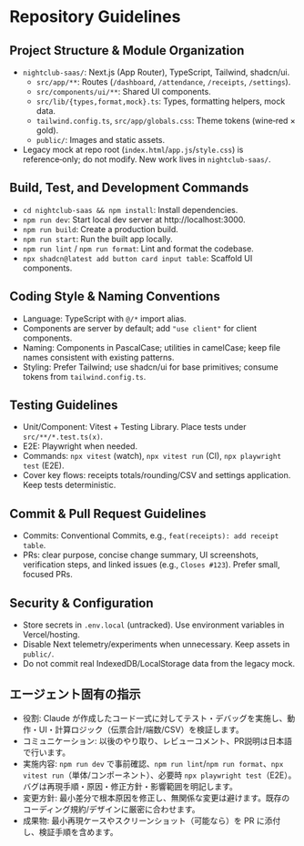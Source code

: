 # Repository Guidelines

## Project Structure & Module Organization
- `nightclub-saas/`: Next.js (App Router), TypeScript, Tailwind, shadcn/ui.
  - `src/app/**`: Routes (`/dashboard`, `/attendance`, `/receipts`, `/settings`).
  - `src/components/ui/**`: Shared UI components.
  - `src/lib/{types,format,mock}.ts`: Types, formatting helpers, mock data.
  - `tailwind.config.ts`, `src/app/globals.css`: Theme tokens (wine‑red × gold).
  - `public/`: Images and static assets.
- Legacy mock at repo root (`index.html`/`app.js`/`style.css`) is reference‑only; do not modify. New work lives in `nightclub-saas/`.

## Build, Test, and Development Commands
- `cd nightclub-saas && npm install`: Install dependencies.
- `npm run dev`: Start local dev server at http://localhost:3000.
- `npm run build`: Create a production build.
- `npm run start`: Run the built app locally.
- `npm run lint` / `npm run format`: Lint and format the codebase.
- `npx shadcn@latest add button card input table`: Scaffold UI components.

## Coding Style & Naming Conventions
- Language: TypeScript with `@/*` import alias.
- Components are server by default; add `"use client"` for client components.
- Naming: Components in PascalCase; utilities in camelCase; keep file names consistent with existing patterns.
- Styling: Prefer Tailwind; use shadcn/ui for base primitives; consume tokens from `tailwind.config.ts`.

## Testing Guidelines
- Unit/Component: Vitest + Testing Library. Place tests under `src/**/*.test.ts(x)`.
- E2E: Playwright when needed.
- Commands: `npx vitest` (watch), `npx vitest run` (CI), `npx playwright test` (E2E).
- Cover key flows: receipts totals/rounding/CSV and settings application. Keep tests deterministic.

## Commit & Pull Request Guidelines
- Commits: Conventional Commits, e.g., `feat(receipts): add receipt table`.
- PRs: clear purpose, concise change summary, UI screenshots, verification steps, and linked issues (e.g., `Closes #123`). Prefer small, focused PRs.

## Security & Configuration
- Store secrets in `.env.local` (untracked). Use environment variables in Vercel/hosting.
- Disable Next telemetry/experiments when unnecessary. Keep assets in `public/`.
- Do not commit real IndexedDB/LocalStorage data from the legacy mock.

## エージェント固有の指示
- 役割: Claude が作成したコード一式に対してテスト・デバッグを実施し、動作・UI・計算ロジック（伝票合計/端数/CSV）を検証します。
- コミュニケーション: 以後のやり取り、レビューコメント、PR説明は日本語で行います。
- 実施内容: `npm run dev` で事前確認、`npm run lint`/`npm run format`、`npx vitest run`（単体/コンポーネント）、必要時 `npx playwright test`（E2E）。バグは再現手順・原因・修正方針・影響範囲を明記します。
- 変更方針: 最小差分で根本原因を修正し、無関係な変更は避けます。既存のコーディング規約/デザインに厳密に合わせます。
- 成果物: 最小再現ケースやスクリーンショット（可能なら）を PR に添付し、検証手順を含めます。
